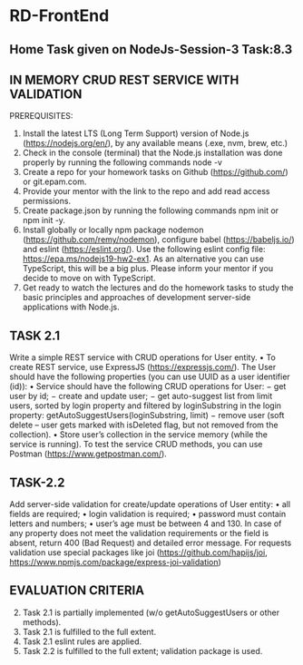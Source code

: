 # RD-FrontEnd

## Home Task given on NodeJs-Session-3 Task:8.3

## IN MEMORY CRUD REST SERVICE WITH VALIDATION

PREREQUISITES:

1.  Install the latest LTS (Long Term Support) version of Node.js (https://nodejs.org/en/), by any available means (.exe, nvm, brew, etc.)
2.  Check in the console (terminal) that the Node.js installation was done properly by running the following commands node -v       
3.  Create a repo for your homework tasks on Github (https://github.com/) or git.epam.com.
4.  Provide your mentor with the link to the repo and add read access permissions.
5.  Create package.json by running the following commands npm init or npm init -y.
6.  Install globally or locally npm package nodemon (https://github.com/remy/nodemon), 
    configure babel (https://babeljs.io/) and eslint (https://eslint.org/).
    Use the following eslint config file: https://epa.ms/nodejs19-hw2-ex1.
    As an alternative you can use TypeScript, this will be a big plus. Please inform your mentor if 
    you decide to move on with TypeScript.
7.  Get ready to watch the lectures and do the homework tasks to study the basic principles and 
    approaches of development server-side applications with Node.js.

## TASK 2.1

Write a simple REST service with CRUD operations for User entity.
• To create REST service, use ExpressJS (https://expressjs.com/).
The User should have the following properties (you can use UUID as a user identifier (id)):
• Service should have the following CRUD operations for User:
    − get user by id;
    − create and update user;
    − get auto-suggest list from limit users, sorted by login property and filtered by
        loginSubstring in the login property:
        getAutoSuggestUsers(loginSubstring, limit)
    − remove user (soft delete – user gets marked with isDeleted flag, but not removed from 
    the collection).
• Store user’s collection in the service memory (while the service is running).
To test the service CRUD methods, you can use Postman (https://www.getpostman.com/).


## TASK-2.2

Add server-side validation for create/update operations of User entity:
• all fields are required;
• login validation is required;
• password must contain letters and numbers;
• user’s age must be between 4 and 130.
In case of any property does not meet the validation requirements or the field is absent, return 400 
(Bad Request) and detailed error message.
For requests validation use special packages like joi 
(https://github.com/hapijs/joi, https://www.npmjs.com/package/express-joi-validation)

## EVALUATION CRITERIA
2. Task 2.1 is partially implemented (w/o getAutoSuggestUsers or other methods).
3. Task 2.1 is fulfilled to the full extent.
4. Task 2.1 eslint rules are applied.
5. Task 2.2 is fulfilled to the full extent; validation package is used.


